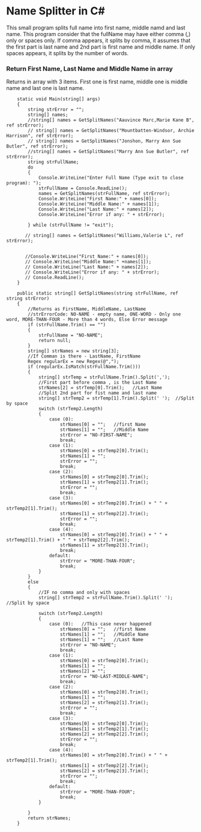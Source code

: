 # Name Splitter in C#

This small program splits full name into first name, middle namd and last name. This program consider that the fullName may have either comma (,) only or spaces only. If comma appears, it splits by comma, it assumes that the first part is last name and 2nd part is first name and middle name. If only spaces appears, it splits by the number of words.

### Return First Name, Last Name and Middle Name in array

Returns in array with 3 items. First one is first name, middle one is middle name and last one is last name.

        static void Main(string[] args)
        {
            string strError = "";
            string[] names;
            //string[] names = GetSplitNames("Aauvince Marc,Marie Kane B", ref strError);
            // string[] names = GetSplitNames("Mountbatten-Windsor, Archie Harrison", ref strError);
            // string[] names = GetSplitNames("Jonshon, Marry Ann Sue Butler", ref strError);
            //string[] names = GetSplitNames("Marry Ann Sue Butler", ref strError);
            string strFullName;
            do
            {
                Console.WriteLine("Enter Full Name (Type exit to close program): ");
                strFullName = Console.ReadLine();
                names = GetSplitNames(strFullName, ref strError);
                Console.WriteLine("First Name:" + names[0]);
                Console.WriteLine("Middle Name:" + names[1]);
                Console.WriteLine("Last Name:" + names[2]);
                Console.WriteLine("Error if any: " + strError);

            } while (strFullName != "exit");

           // string[] names = GetSplitNames("Williams,Valerie L", ref strError);
            

           //Console.WriteLine("First Name:" + names[0]);
           // Console.WriteLine("Middle Name:" +names[1]);
           // Console.WriteLine("Last Name:" + names[2]);
           // Console.WriteLine("Error if any: " + strError);
           // Console.ReadLine();
        }
        
        public static string[] GetSplitNames(string strFullName, ref string strError)
        {
            //Returns as FirstName, MiddleName, LastName
            //strErrorCode: NO-NAME - empty name, ONE-WORD - Only one word, MORE-THAN-FOUR - More than 4 words, Else Error message
            if (strFullName.Trim() == "")
            {
                strFullName = "NO-NAME";
                return null;
            }
            string[] strNames = new string[3];
            //If Comman is there - LastName, FirstName
            Regex regularEx = new Regex(@",");
            if (regularEx.IsMatch(strFullName.Trim()))
            {
                string[] strTemp = strFullName.Trim().Split(',');
                //First part before comma , is the Last Name
                strNames[2] = strTemp[0].Trim();   //Last Name
                //Split 2nd part for fist name and last name
                string[] strTemp2 = strTemp[1].Trim().Split(' ');  //Split by space
                switch (strTemp2.Length)
                {
                    case (0):
                        strNames[0] = "";   //first Name
                        strNames[1] = "";   //Middle Name
                        strError = "NO-FIRST-NAME";
                        break;
                    case (1):
                        strNames[0] = strTemp2[0].Trim();
                        strNames[1] = "";
                        strError = "";
                        break;
                    case (2):
                        strNames[0] = strTemp2[0].Trim();
                        strNames[1] = strTemp2[1].Trim();
                        strError = "";
                        break;
                    case (3):
                        strNames[0] = strTemp2[0].Trim() + " " + strTemp2[1].Trim(); 
                        strNames[1] = strTemp2[2].Trim();
                        strError = "";
                        break;
                    case (4):
                        strNames[0] = strTemp2[0].Trim() + " " + strTemp2[1].Trim() + " " + strTemp2[2].Trim();
                        strNames[1] = strTemp2[3].Trim();
                        break;
                    default:
                        strError = "MORE-THAN-FOUR";
                        break;
                }
            }
            else
            {
                //IF no comma and only with spaces
                string[] strTemp2 = strFullName.Trim().Split(' ');  //Split by space

                switch (strTemp2.Length)
                {
                    case (0):   //This case never happened
                        strNames[0] = "";   //first Name
                        strNames[1] = "";   //Middle Name
                        strNames[1] = "";   //Last Name
                        strError = "NO-NAME";
                        break;
                    case (1):
                        strNames[0] = strTemp2[0].Trim();
                        strNames[1] = "";
                        strNames[2] = "";
                        strError = "NO-LAST-MIDDLE-NAME";
                        break;
                    case (2):
                        strNames[0] = strTemp2[0].Trim();
                        strNames[1] = "";
                        strNames[2] = strTemp2[1].Trim();
                        strError = "";
                        break;
                    case (3):
                        strNames[0] = strTemp2[0].Trim();
                        strNames[1] = strTemp2[1].Trim();
                        strNames[2] = strTemp2[2].Trim();
                        strError = "";
                        break;
                    case (4):
                        strNames[0] = strTemp2[0].Trim() + " " + strTemp2[1].Trim();
                        strNames[1] = strTemp2[2].Trim();
                        strNames[2] = strTemp2[3].Trim();
                        strError = "";
                        break;
                    default:
                        strError = "MORE-THAN-FOUR";
                        break;
                }

            }
            return strNames;
        }
